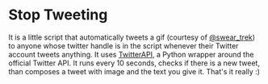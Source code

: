# Stop Tweeting
It is a little script that automatically tweets a gif (courtesy of [@swear_trek](https://twitter.com/swear_trek)) to anyone whose twitter handle is in the script whenever their Twitter account tweets anything. It uses [TwitterAPI](https://github.com/geduldig/TwitterAPI), a Python wrapper around the official Twitter API. It runs every 10 seconds, checks if there is a new tweet, than composes a tweet with image and the text you give it. That's it really :)